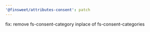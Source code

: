 ```yaml
---
'@finsweet/attributes-consent': patch
---
```


fix: remove fs-consent-category inplace of fs-consent-categories
